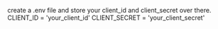 create a .env file and store your client_id and client_secret over there. CLIENT_ID = 'your_client_id'
CLIENT_SECRET = 'your_client_secret'
